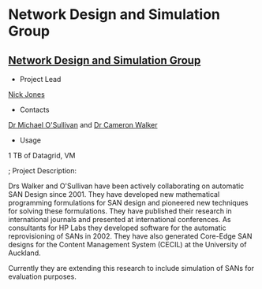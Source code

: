 # Network Design and Simulation Group

## [Network Design and Simulation Group](http://www.ndsg.net.nz/)

- Project Lead

[Nick Jones](mailto:n.jones@auckland.ac.nz)
- Contacts

[Dr Michael O'Sullivan](mailto:michael.osullivan@auckland.ac.nz) and [Dr Cameron Walker](mailto:cameron.walker@auckland.ac.nz)
- Usage

1 TB of Datagrid, VM

; Project Description:

Drs Walker and O'Sullivan have been actively collaborating on automatic SAN Design since 2001. They have developed new mathematical programming formulations for SAN design and pioneered new techniques for solving these formulations. They have published their research in international journals and presented at international conferences. As consultants for HP Labs they developed software for the automatic reprovisioning of SANs in 2002. They have also generated Core-Edge SAN designs for the Content Management System (CECIL) at the University of Auckland.

Currently they are extending this research to include simulation of SANs for evaluation purposes.
